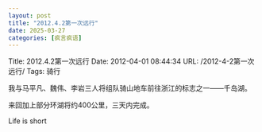 ```yaml
---
layout: post
title: "2012.4.2第一次远行"
date: 2025-03-27
categories: [疯言疯语]
---
```


Title: 2012.4.2第一次远行
Date: 2012-04-01 08:44:34
URL: /2012-4-2第一次远行/
Tags: 骑行

我与马平凡、魏伟、李岩三人将组队骑山地车前往浙江的标志之一——千岛湖。

来回加上部分环湖将约400公里，三天内完成。

Life is short